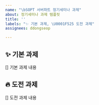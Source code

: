 ```yaml
---
name: "\bSOPT 서버파트 정기세미나 과제"
about: 정기세미나 과제 템플릿
title: ''
labels: "✨ 기본 과제, \U0001F525 도전 과제"
assignees: ddongseop

---
```


## ✨ 기본 과제
[] 기본 과제 내용

## 🔥 도전 과제
[] 도전 과제 내용
